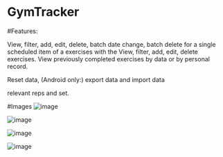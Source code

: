 # GymTracker

#Features:

View, filter, add, edit, delete, batch date change, batch delete for a single scheduled item of a exercises with the 
View, filter, add, edit, delete exercises. View previously completed exercises by data or by personal record.

Reset data, (Android only:) export data and import data

relevant reps and set.

#Images
![image](https://user-images.githubusercontent.com/60025340/184626925-acc73600-67bd-4bca-a7bb-04aefac09bda.png)

![image](https://user-images.githubusercontent.com/60025340/184626947-823adbfb-9d87-4726-8ee3-0fbb7746dad0.png)

![image](https://user-images.githubusercontent.com/60025340/184627068-a2636acb-3185-4794-b5a6-11ea81f7f5e4.png)

![image](https://user-images.githubusercontent.com/60025340/184626843-ff0d85f8-d997-4ae5-8daf-d4e81095e4a5.png)


